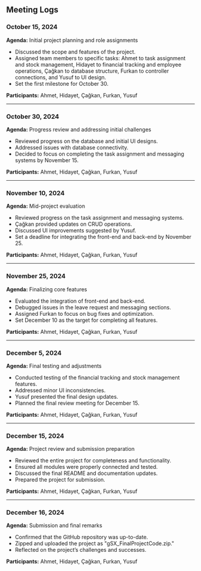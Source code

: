 ## Meeting Logs

### October 15, 2024
**Agenda:** Initial project planning and role assignments
- Discussed the scope and features of the project.
- Assigned team members to specific tasks: Ahmet to task assignment and stock management, Hidayet to financial tracking and employee operations, Çağkan to database structure, Furkan to controller connections, and Yusuf to UI design.
- Set the first milestone for October 30.

**Participants:** Ahmet, Hidayet, Çağkan, Furkan, Yusuf

---

### October 30, 2024
**Agenda:** Progress review and addressing initial challenges
- Reviewed progress on the database and initial UI designs.
- Addressed issues with database connectivity.
- Decided to focus on completing the task assignment and messaging systems by November 15.

**Participants:** Ahmet, Hidayet, Çağkan, Furkan, Yusuf

---

### November 10, 2024
**Agenda:** Mid-project evaluation
- Reviewed progress on the task assignment and messaging systems.
- Çağkan provided updates on CRUD operations.
- Discussed UI improvements suggested by Yusuf.
- Set a deadline for integrating the front-end and back-end by November 25.

**Participants:** Ahmet, Hidayet, Çağkan, Furkan, Yusuf

---

### November 25, 2024
**Agenda:** Finalizing core features
- Evaluated the integration of front-end and back-end.
- Debugged issues in the leave request and messaging sections.
- Assigned Furkan to focus on bug fixes and optimization.
- Set December 10 as the target for completing all features.

**Participants:** Ahmet, Hidayet, Çağkan, Furkan, Yusuf

---

### December 5, 2024
**Agenda:** Final testing and adjustments
- Conducted testing of the financial tracking and stock management features.
- Addressed minor UI inconsistencies.
- Yusuf presented the final design updates.
- Planned the final review meeting for December 15.

**Participants:** Ahmet, Hidayet, Çağkan, Furkan, Yusuf

---

### December 15, 2024
**Agenda:** Project review and submission preparation
- Reviewed the entire project for completeness and functionality.
- Ensured all modules were properly connected and tested.
- Discussed the final README and documentation updates.
- Prepared the project for submission.

**Participants:** Ahmet, Hidayet, Çağkan, Furkan, Yusuf

---

### December 16, 2024
**Agenda:** Submission and final remarks
- Confirmed that the GitHub repository was up-to-date.
- Zipped and uploaded the project as "gSX_FinalProjectCode.zip."
- Reflected on the project’s challenges and successes.

**Participants:** Ahmet, Hidayet, Çağkan, Furkan, Yusuf
